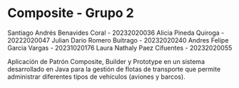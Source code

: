 # Composite - Grupo 2
Santiago Andrés Benavides Coral - 20232020036 Alicia Pineda Quiroga - 20222020047 Julian Dario Romero Buitrago - 20232020240 Andres Felipe Garcia Vargas - 20231020176 Laura Nathaly Paez Cifuentes - 20232020055

Aplicación de Patrón Composite, Builder y Prototype en un sistema desarrollado en Java para la gestión de flotas de transporte que permite administrar diferentes tipos de vehículos (aviones y barcos). 
